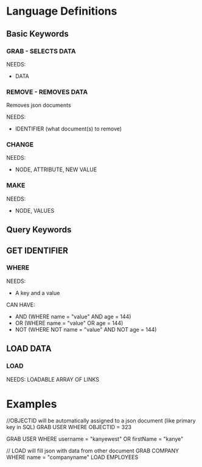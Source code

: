 # Language Definitions

## Basic Keywords

### GRAB - SELECTS DATA

NEEDS:

- DATA

### REMOVE - REMOVES DATA

Removes json documents

NEEDS: 

- IDENTIFIER (what document(s) to remove)

### CHANGE 

NEEDS:

- NODE, ATTRIBUTE, NEW VALUE

### MAKE

NEEDS:

 - NODE, VALUES

## Query Keywords

## GET IDENTIFIER

### WHERE 

NEEDS:

- A key and a value 

CAN HAVE:

- AND (WHERE name = "value" AND age = 144)
- OR  (WHERE name = "value" OR age = 144)
- NOT (WHERE NOT name = "value" AND NOT age = 144)

## LOAD DATA

### LOAD

NEEDS: LOADABLE ARRAY OF LINKS

# Examples

//OBJECTID will be automatically assigned to a json document (like primary key in SQL)
GRAB USER WHERE OBJECTID = 323

GRAB USER WHERE username = "kanyewest" OR firstName = "kanye"

// LOAD will fill json with data from other document
GRAB COMPANY WHERE name = "companyname" LOAD EMPLOYEES
